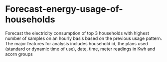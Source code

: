 # Forecast-energy-usage-of-households
Forecast the electricity consumption of top 3 households with highest number of samples on an hourly basis based on the previous usage pattern. The major features for analysis includes household id, the plans used (standard or dynamic time of use), date, time, meter readings in Kwh and acorn groups
